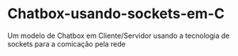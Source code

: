 # Chatbox-usando-sockets-em-C
Um modelo de Chatbox em Cliente/Servidor usando a tecnologia de sockets para a comicação pela rede

